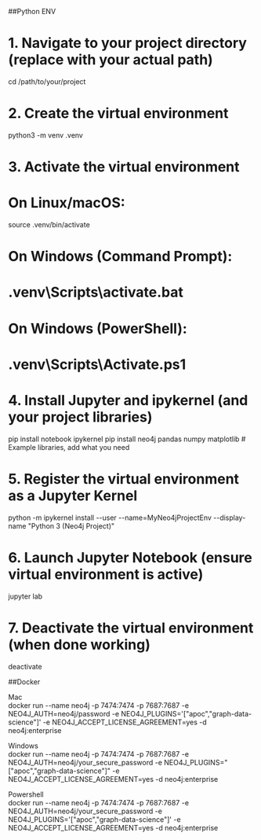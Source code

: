 
##Python ENV

# 1. Navigate to your project directory (replace with your actual path)
cd /path/to/your/project

# 2. Create the virtual environment
python3 -m venv .venv

# 3. Activate the virtual environment
# On Linux/macOS:
source .venv/bin/activate
# On Windows (Command Prompt):
# .venv\Scripts\activate.bat
# On Windows (PowerShell):
# .venv\Scripts\Activate.ps1

# 4. Install Jupyter and ipykernel (and your project libraries)
pip install notebook ipykernel
pip install neo4j pandas numpy matplotlib # Example libraries, add what you need

# 5. Register the virtual environment as a Jupyter Kernel
python -m ipykernel install --user --name=MyNeo4jProjectEnv --display-name "Python 3 (Neo4j Project)"

# 6. Launch Jupyter Notebook (ensure virtual environment is active)
jupyter lab

# 7. Deactivate the virtual environment (when done working)
deactivate



##Docker

Mac  
docker run --name neo4j -p 7474:7474 -p 7687:7687 -e NEO4J_AUTH=neo4j/password -e NEO4J_PLUGINS='["apoc","graph-data-science"]' -e NEO4J_ACCEPT_LICENSE_AGREEMENT=yes -d neo4j:enterprise

Windows  
docker run --name neo4j -p 7474:7474 -p 7687:7687 -e NEO4J_AUTH=neo4j/your_secure_password -e NEO4J_PLUGINS="[\"apoc\",\"graph-data-science\"]" -e NEO4J_ACCEPT_LICENSE_AGREEMENT=yes -d neo4j:enterprise

Powershell  
docker run --name neo4j -p 7474:7474 -p 7687:7687 -e NEO4J_AUTH=neo4j/your_secure_password -e NEO4J_PLUGINS='["apoc","graph-data-science"]' -e NEO4J_ACCEPT_LICENSE_AGREEMENT=yes -d neo4j:enterprise

